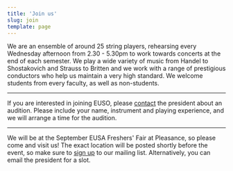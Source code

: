 ```yaml
---
title: 'Join us'
slug: join
template: page
---
```


We are an ensemble of around 25 string players, rehearsing every Wednesday afternoon from 2.30 - 5.30pm to work towards concerts at the end of each semester. We play a wide variety of music from Handel to Shostakovich and Strauss to Britten and we work with a range of prestigious conductors who help us maintain a very high standard. We welcome students from every faculty, as well as non-students.

---

If you are interested in joining EUSO, please [contact](/contact/) the president about an audition.
Please include your name, instrument and playing experience, and we will arrange a time for the audition.

---

<!-- We are currently accepting new sign-ups for an audition until Thursday 24th September.

<a href="https://forms.gle/jFvfjCwuLMfJCAjb9">
  <button>
    Sign up for auditions now
  </button>
</a> -->

We will be at the 
September EUSA Freshers' Fair at Pleasance, so please come and visit us!
The exact location will be posted shortly before the event, so make sure to [sign up](/newsletter/) to our mailing list.
Alternatively, you can email the president for a slot.
